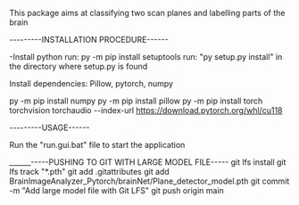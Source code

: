 This package aims at classifying two scan planes and labelling parts of the brain


---------INSTALLATION PROCEDURE------

-Install python
run: py -m pip install setuptools
run: "py setup.py install" in the directory where setup.py is found 


Install dependencies: Pillow, pytorch, numpy

py -m pip install numpy
py -m pip install pillow
py -m pip install torch torchvision torchaudio --index-url https://download.pytorch.org/whl/cu118


---------USAGE------

Run the "run.gui.bat" file to start the application

______-----PUSHING TO GIT WITH LARGE MODEL FILE-----
git lfs install
git lfs track "*.pth"
git add .gitattributes
git add BrainImageAnalyzer_Pytorch/brainNet/Plane_detector_model.pth
git commit -m "Add large model file with Git LFS"
git push origin main



